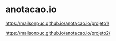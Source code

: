 # anotacao.io
https://mailsonpuc.github.io/anotacao.io/projeto1/

https://mailsonpuc.github.io/anotacao.io/projeto2/
